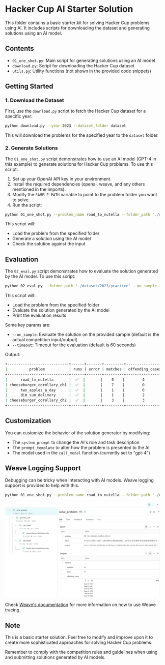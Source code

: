 # Hacker Cup AI Starter Solution

This folder contains a basic starter kit for solving Hacker Cup problems using AI. It includes scripts for downloading the dataset and generating solutions using an AI model.

## Contents

- `01_one_shot.py`: Main script for generating solutions using an AI model
- `download.py`: Script for downloading the Hacker Cup dataset
- `utils.py`: Utility functions (not shown in the provided code snippets)

## Getting Started

### 1. Download the Dataset

First, use the `download.py` script to fetch the Hacker Cup dataset for a specific year:

```bash
python download.py --year 2023 --dataset_folder dataset
```

This will download the problems for the specified year to the `dataset` folder.

### 2. Generate Solutions

The `01_one_shot.py` script demonstrates how to use an AI model (GPT-4 in this example) to generate solutions for Hacker Cup problems. To use this script:

1. Set up your OpenAI API key in your environment.
2. Install the required dependencies (openai, weave, and any others mentioned in the imports).
3. Modify the `SAMPLE_PATH` variable to point to the problem folder you want to solve.
4. Run the script:

```bash
python 01_one_shot.py --problem_name road_to_nutella --folder_path "./dataset/2023/practice/"
```

This script will:
- Load the problem from the specified folder
- Generate a solution using the AI model
- Check the solution against the input

## Evaluation

The `02_eval.py` script demonstrates how to evaluate the solution generated by the AI model. To use this script:

```bash
python 02_eval.py --folder_path "./dataset/2023/practice" --on_sample --timeout 10
```

This script will:
- Load the problem from the specified folder
- Evaluate the solution generated by the AI model
- Print the evaluation results

Some key params are:
- `--on_sample`: Evaluate the solution on the provided sample (default is the actual competition input/output)
- `--timeout`: Timeout for the evaluation (default is 60 seconds)

Output:
```bash
+----------------------------+------+-------+---------+-----------------+-------+-------+
|          problem           | runs | error | matches | offending_cases | total | valid |
+----------------------------+------+-------+---------+-----------------+-------+-------+
|      road_to_nutella       |  ✅  |       |    0    |        4        |   4   |  ❌   |
| cheeseburger_corollary_ch1 |  ✅  |       |    7    |        0        |   7   |  ✅   |
|      two_apples_a_day      |  ✅  |       |    1    |        6        |   7   |  ❌   |
|      dim_sum_delivery      |  ✅  |       |    1    |        2        |   3   |  ❌   |
| cheeseburger_corollary_ch2 |  ✅  |       |    3    |        3        |   6   |  ❌   |
+----------------------------+------+-------+---------+-----------------+-------+-------+
```
## Customization

You can customize the behavior of the solution generator by modifying:

- The `system_prompt` to change the AI's role and task description
- The `prompt_template` to alter how the problem is presented to the AI
- The model used in the `call_model` function (currently set to "gpt-4")

## Weave Logging Support

Debugging can be tricky when interacting with AI models. Weave logging support is provided to help with this.

```bash
python 01_one_shot.py --problem_name road_to_nutella --folder_path "./dataset/2023/practice/" --weave_log
```

![Weave Logging](./weave_trace.png)

Check [Weave's documentation](https://wandb.github.io/weave/) for more information on how to use Weave tracing.

## Note

This is a basic starter solution. Feel free to modify and improve upon it to create more sophisticated approaches for solving Hacker Cup problems.

Remember to comply with the competition rules and guidelines when using and submitting solutions generated by AI models.
